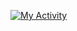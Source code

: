 [![My Activity](https://shigure-683956955842.europe-west1.run.app/activity/svg)](https://www.joshuadematas.me)
